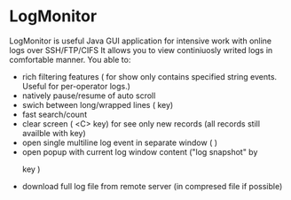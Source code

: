 # LogMonitor
LogMonitor is useful Java GUI application for intensive work with online logs over SSH/FTP/CIFS
It allows you to view continiuosly writed logs in comfortable manner. You able to:

* rich filtering features ( <Ctrl-B> for show only contains specified string events. Useful for per-operator logs.)
* natively pause/resume of auto scroll
* swich between long/wrapped lines ( <W> key)
* fast search/count
* clear screen ( <С> key) for see only new records (all records still availble with <F5> key)
* open single multiline log event in separate window ( <mouse doble click> )
* open popup with current log window content ("log snapshot" by <P> key )
* download full log file from remote server (in compresed file if possible)
  
  
